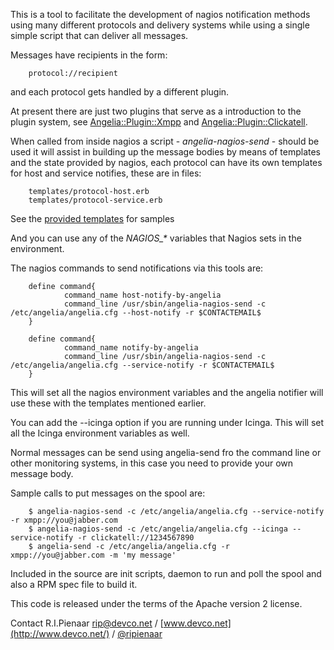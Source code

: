 This is a tool to facilitate the development of nagios notification
methods using many different protocols and delivery systems while
using a single simple script that can deliver all messages.

Messages have recipients in the form:

        protocol://recipient

and each protocol gets handled by a different plugin.

At present there are just two plugins that serve as a introduction to the
plugin system, see [Angelia::Plugin::Xmpp](https://github.com/ripienaar/angelia/blob/master/angelia/plugin/xmpp.rb) and [Angelia::Plugin::Clickatell](https://github.com/ripienaar/angelia/blob/master/angelia/plugin/clickatell.rb).

When called from inside nagios a script - _angelia-nagios-send_ - should be used
it will assist in building up the message bodies by means of templates and the
state provided by nagios, each protocol can have its own templates for host and
service notifies, these are in files:

        templates/protocol-host.erb
        templates/protocol-service.erb

See the [provided templates](https://github.com/ripienaar/angelia/tree/master/templates/) for samples

And you can use any of the _NAGIOS\_\*_ variables that Nagios sets in the environment.

The nagios commands to send notifications via this tools are:

        define command{
                command_name host-notify-by-angelia
                command_line /usr/sbin/angelia-nagios-send -c /etc/angelia/angelia.cfg --host-notify -r $CONTACTEMAIL$
        }

        define command{
                command_name notify-by-angelia
                command_line /usr/sbin/angelia-nagios-send -c /etc/angelia/angelia.cfg --service-notify -r $CONTACTEMAIL$
        }

This will set all the nagios environment variables and the angelia notifier will use these with the templates mentioned earlier.

You can add the --icinga option if you are running under Icinga. This will set all the Icinga environment variables as well.

Normal messages can be send using angelia-send fro the command line or other monitoring systems, in this case you need to provide
your own message body.

Sample calls to put messages on the spool are:

        $ angelia-nagios-send -c /etc/angelia/angelia.cfg --service-notify -r xmpp://you@jabber.com
        $ angelia-nagios-send -c /etc/angelia/angelia.cfg --icinga --service-notify -r clickatell://1234567890
        $ angelia-send -c /etc/angelia/angelia.cfg -r xmpp://you@jabber.com -m 'my message'

Included in the source are init scripts, daemon to run and poll the spool and also a RPM spec file to build it.

This code is released under the terms of the Apache version 2 license.

Contact R.I.Pienaar <rip@devco.net> / [www.devco.net](http://www.devco.net/) / [@ripienaar](http://twitter.com/ripienaar)

